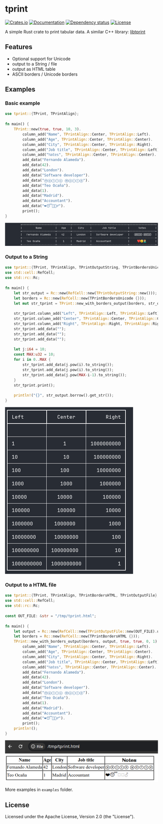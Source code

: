 # tprint

[![Crates.io](https://img.shields.io/crates/v/tprint.svg)](https://crates.io/crates/tprint)
[![Documentation](https://docs.rs/tprint/badge.svg)](https://docs.rs/tprint/)
[![Dependency status](https://deps.rs/repo/github/wizzard/tprint-rs/status.svg)](https://deps.rs/repo/github/wizzard/tprint-rs)
[![License](https://img.shields.io/badge/License-Apache_2.0-blue.svg)](https://opensource.org/licenses/Apache-2.0)

A simple Rust crate to print tabular data.
A similar C++ library: [libtprint](https://github.com/wizzard/libtprint)

## Features

* Optional support for Unicode
* output to a String / file
* output as HTML table
* ASCII borders / Unicode borders

## Examples

### Basic example

```rust
use tprint::{TPrint, TPrintAlign};

fn main() {
    TPrint::new(true, true, 10, 3).
        column_add("Name", TPrintAlign::Center, TPrintAlign::Left).
        column_add("Age", TPrintAlign::Center, TPrintAlign::Center).
        column_add("City", TPrintAlign::Center, TPrintAlign::Right).
        column_add("Job title", TPrintAlign::Center, TPrintAlign::Left).
        column_add("ℕ𝕠𝕥𝕖𝕤", TPrintAlign::Center, TPrintAlign::Center).
        add_data("Fernando Alameda").
        add_data(42).
        add_data("London").
        add_data("Software developer").
        add_data("Ⓗⓔⓛⓛⓞ Ⓦⓞⓡⓛⓓ").
        add_data("Teo Ocaña").
        add_data(1).
        add_data("Madrid").
        add_data("Accountant").
        add_data("❤️😴🤦🏼‍♂️").
        print();
}
```

![Basic usage](images/basic_usage.png)

### Output to a String

```rust
use tprint::{TPrint, TPrintAlign, TPrintOutputString, TPrintBordersUnicode};
use std::cell::RefCell;
use std::rc::Rc;

fn main() {
    let str_output = Rc::new(RefCell::new(TPrintOutputString::new()));
    let borders = Rc::new(RefCell::new(TPrintBordersUnicode {}));
    let mut str_tprint = TPrint::new_with_borders_output(borders, str_output.clone(), true, true, 0, 1);

    str_tprint.column_add("Left", TPrintAlign::Left, TPrintAlign::Left);
    str_tprint.column_add("Center", TPrintAlign::Center, TPrintAlign::Center);
    str_tprint.column_add("Right", TPrintAlign::Right, TPrintAlign::Right);
    str_tprint.add_data("");
    str_tprint.add_data("");
    str_tprint.add_data("");

    let j:i64 = 10;
    const MAX:u32 = 10;
    for i in 0..MAX {
        str_tprint.add_data(j.pow(i).to_string());
        str_tprint.add_data(j.pow(i).to_string());
        str_tprint.add_data(j.pow(MAX-i-1).to_string());
    }
    str_tprint.print();

    println!("{}", str_output.borrow().get_str());
}
```

![Output to a string](images/output_to_string.png)

### Output to a HTML file

```rust
use tprint::{TPrint, TPrintAlign, TPrintBordersHTML, TPrintOutputFile};
use std::cell::RefCell;
use std::rc::Rc;

const OUT_FILE: &str = "/tmp/tprint.html";

fn main() {
    let output = Rc::new(RefCell::new(TPrintOutputFile::new(OUT_FILE).unwrap()));
    let borders = Rc::new(RefCell::new(TPrintBordersHTML {}));
    TPrint::new_with_borders_output(borders, output, true, true, 0, 1).
        column_add("Name", TPrintAlign::Center, TPrintAlign::Left).
        column_add("Age", TPrintAlign::Center, TPrintAlign::Center).
        column_add("City", TPrintAlign::Center, TPrintAlign::Right).
        column_add("Job title", TPrintAlign::Center, TPrintAlign::Left).
        column_add("ℕ𝕠𝕥𝕖𝕤", TPrintAlign::Center, TPrintAlign::Center).
        add_data("Fernando Alameda").
        add_data(42).
        add_data("London").
        add_data("Software developer").
        add_data("Ⓗⓔⓛⓛⓞ Ⓦⓞⓡⓛⓓ").
        add_data("Teo Ocaña").
        add_data(1).
        add_data("Madrid").
        add_data("Accountant").
        add_data("❤️😴🤦🏼‍♂️").
        print();
    println!();
}
```

![Output to a HTML](images/output_to_html.png)

More examples in `examples` folder.

## License

Licensed under the Apache License, Version 2.0 (the "License").
